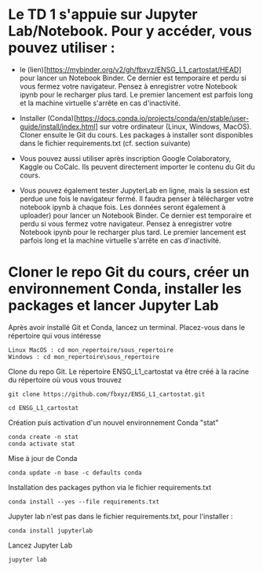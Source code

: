 # Le TD 1 s'appuie sur Jupyter Lab/Notebook. Pour y accéder, vous pouvez utiliser : 


- le (lien)[https://mybinder.org/v2/gh/fbxyz/ENSG_L1_cartostat/HEAD] pour lancer un Notebook Binder. Ce dernier est temporaire et perdu si vous fermez votre navigateur. Pensez à enregistrer votre Notebook ipynb pour le recharger plus tard. Le premier lancement est parfois long et la machine virtuelle s'arrête en cas d'inactivité.

- Installer (Conda)[https://docs.conda.io/projects/conda/en/stable/user-guide/install/index.html] sur votre ordinateur (Linux, Windows, MacOS). Cloner ensuite le Git du cours. Les packages à installer sont disponibles dans le fichier requirements.txt (cf. section suivante)

- Vous pouvez aussi utiliser après inscription Google Colaboratory, Kaggle ou CoCalc. Ils peuvent directement importer le contenu du Git du cours.

- Vous pouvez également tester JupyterLab en ligne, mais la session est perdue une fois le navigateur fermé. Il faudra penser à télécharger votre notebook ipynb à chaque fois. Les données seront également à uploader) pour lancer un Notebook Binder. Ce dernier est temporaire et perdu si vous fermez votre navigateur. Pensez à enregistrer votre Notebook ipynb pour le recharger plus tard. Le premier lancement est parfois long et la machine virtuelle s'arrête en cas d'inactivité.


# Cloner le repo Git du cours, créer un environnement Conda, installer les packages et lancer Jupyter Lab
Après avoir installé Git et Conda, lancez un terminal. Placez-vous dans le répertoire qui vous intéresse
```
Linux MacOS : cd mon_repertoire/sous_repertoire
Windows : cd mon_repertoire\sous_repertoire
```

Clone du repo Git. Le répertoire ENSG_L1_cartostat va être créé à la racine du répertoire où vous vous trouvez
```
git clone https://github.com/fbxyz/ENSG_L1_cartostat.git

cd ENSG_L1_cartostat
```

Création puis activation d'un nouvel environnement Conda "stat"
```
conda create -n stat
conda activate stat
```

Mise à jour de Conda
```
conda update -n base -c defaults conda
```

Installation des packages python via le fichier requirements.txt 
``` 
conda install --yes --file requirements.txt
```

Jupyter lab n'est pas dans le fichier requirements.txt, pour l'installer : 
```
conda install jupyterlab
```

Lancez Jupyter Lab
```
jupyter lab
```


